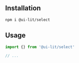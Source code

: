 ## Installation

```sh
npm i @ui-lit/select
```

## Usage

```ts
import {} from '@ui-lit/select'

// ...
```
